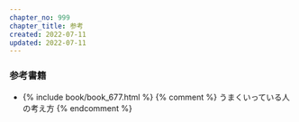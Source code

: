 ```yaml
---
chapter_no: 999
chapter_title: 参考
created: 2022-07-11
updated: 2022-07-11
---
```

### 参考書籍
- {% include book/book_677.html %} {% comment %} うまくいっている人の考え方 {% endcomment %}
